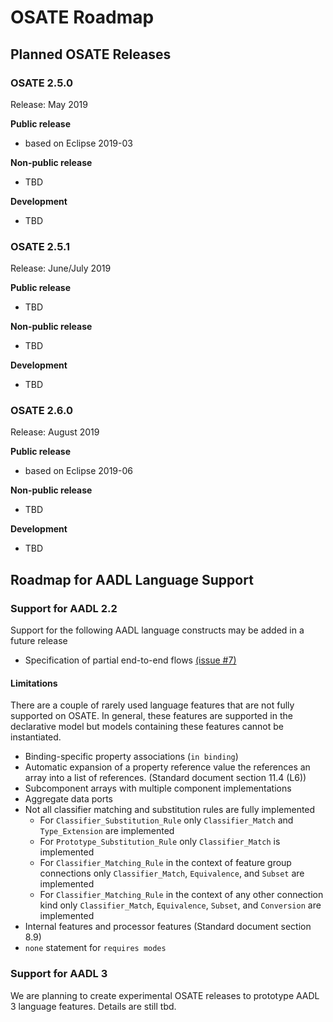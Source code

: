 # OSATE Roadmap

## Planned OSATE Releases

### OSATE 2.5.0

Release: May 2019

__Public release__

* based on Eclipse 2019-03

__Non-public release__

* TBD

__Development__

* TBD

### OSATE 2.5.1

Release: June/July 2019

__Public release__

* TBD

__Non-public release__

* TBD

__Development__

* TBD

### OSATE 2.6.0

Release: August 2019

__Public release__

* based on Eclipse 2019-06

__Non-public release__

* TBD

__Development__

* TBD

## Roadmap for AADL Language Support

### Support for AADL 2.2

Support for the following AADL language constructs may be added in a future release

* Specification of partial end-to-end flows
  [(issue #7)](https://github.com/saeaadl/aadlv2.1/issues/7)

#### Limitations

There are a couple of rarely used language features that are not fully supported on OSATE. In general, these features are
supported in the declarative model but models containing these features cannot be instantiated.

* Binding-specific property associations (`in binding`)
* Automatic expansion of a property reference value the references an array into a list of references. (Standard document section 11.4 (L6))
* Subcomponent arrays with multiple component implementations
* Aggregate data ports
* Not all classifier matching and substitution rules are fully implemented
    + For `Classifier_Substitution_Rule` only `Classifier_Match` and `Type_Extension` are implemented
    + For `Prototype_Substitution_Rule` only `Classifier_Match` is implemented
    + For `Classifier_Matching_Rule` in the context of feature group connections only `Classifier_Match`, `Equivalence`,
      and `Subset` are implemented
    + For `Classifier_Matching_Rule` in the context of any other connection kind only `Classifier_Match`, `Equivalence`,
      `Subset`, and `Conversion` are implemented
* Internal features and processor features (Standard document section 8.9)
* `none` statement for `requires modes`

### Support for AADL 3

We are planning to create experimental OSATE releases to prototype AADL 3 language features. Details are still tbd.
